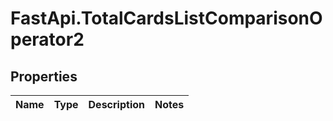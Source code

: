# FastApi.TotalCardsListComparisonOperator2

## Properties
Name | Type | Description | Notes
------------ | ------------- | ------------- | -------------
